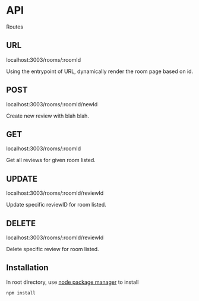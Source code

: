 # API
Routes

## URL
localhost:3003/rooms/:roomId

Using the entrypoint of URL, dynamically render the room page based on id.

## POST
localhost:3003/rooms/:roomId/newId

Create new review with blah blah.

## GET
localhost:3003/rooms/:roomId

Get all reviews for given room listed.

## UPDATE
localhost:3003/rooms/:roomId/reviewId

Update specific reviewID for room listed.

## DELETE
localhost:3003/rooms/:roomId/reviewId

Delete specific review for room listed.

## Installation
In root directory, use [node package manager](https://www.npmjs.com/get-npm) to install
```bash
npm install
```

